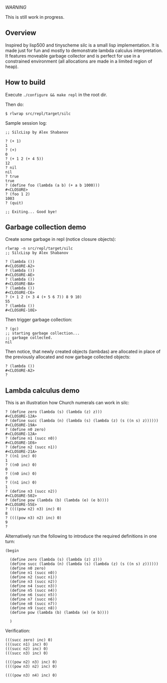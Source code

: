 *WARNING*

This is still work in progress.

## Overview

Inspired by lisp500 and tinyscheme silc is a small lisp implementation. It is made just for fun and mostly to demonstrate lambda calculus interpretation.
It features moveable garbage collector and is perfect for use in a constrained environment (all allocations are made in a limited region of heap).

## How to build

Execute ``./configure && make repl`` in the root dir.

Then do:

```
$ rlwrap src/repl/target/silc
```

Sample session log:

```
;; SilcLisp by Alex Shabanov

? (+ 1)
1
? (+)
0
? (+ 1 2 (+ 4 5))
12
? nil
nil
? true
true
? (define foo (lambda (a b) (+ a b 1000)))
#<CLOSURE>
? (foo 1 2)
1003
? (quit)

;; Exiting... Good bye!
```

## Garbage collection demo

Create some garbage in repl (notice closure objects):

```
rlwrap -n src/repl/target/silc
;; SilcLisp by Alex Shabanov

? (lambda ())
#<CLOSURE-A2>
? (lambda ())
#<CLOSURE-AE>
? (lambda ())
#<CLOSURE-BA>
? (lambda ())
#<CLOSURE-C6>
? (+ 1 2 (+ 3 4 (+ 5 6 7)) 8 9 10)
55
? (lambda ())
#<CLOSURE-10E>
```

Then trigger garbage collection:

```
? (gc)
;; starting garbage collection...
;; garbage collected.
nil
```

Then notice, that newly created objects (lambdas) are allocated in place of the previously allocated
and now garbage collected objects:

```
? (lambda ())
#<CLOSURE-A2>
?
```

## Lambda calculus demo

This is an illustration how Church numerals can work in silc:

```
? (define zero (lambda (s) (lambda (z) z)))
#<CLOSURE-12A>
? (define succ (lambda (n) (lambda (s) (lambda (z) (s ((n s) z))))))
#<CLOSURE-19A>
? (define n0 zero)
#<CLOSURE-12A>
? (define n1 (succ n0))
#<CLOSURE-1E6>
? (define n2 (succ n1))
#<CLOSURE-21A>
? ((n1 inc) 0)
1
? ((n0 inc) 0)
0
? ((n0 inc) 0)
0
? ((n1 inc) 0)
1
? (define n3 (succ n2))
#<CLOSURE-502>
? (define pow (lambda (b) (lambda (e) (e b))))
#<CLOSURE-55E>
? ((((pow n2) n3) inc) 0)
8
? ((((pow n3) n2) inc) 0)
9
?
```

Alternatively run the following to introduce the required definitions in one turn:

```
(begin

  (define zero (lambda (s) (lambda (z) z)))
  (define succ (lambda (n) (lambda (s) (lambda (z) (s ((n s) z))))))
  (define n0 zero)
  (define n1 (succ n0))
  (define n2 (succ n1))
  (define n3 (succ n2))
  (define n4 (succ n3))
  (define n5 (succ n4))
  (define n6 (succ n5))
  (define n7 (succ n6))
  (define n8 (succ n7))
  (define n9 (succ n8))
  (define pow (lambda (b) (lambda (e) (e b))))

  )
```

Verification:

```
(((succ zero) inc) 0)
(((succ n1) inc) 0)
(((succ n2) inc) 0)
(((succ n3) inc) 0)

((((pow n2) n3) inc) 0)
((((pow n3) n2) inc) 0)

((((pow n3) n4) inc) 0)
```
